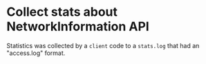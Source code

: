 # Collect stats about NetworkInformation API

Statistics was collected by a `client` code to a `stats.log` that had an "access.log" format.
